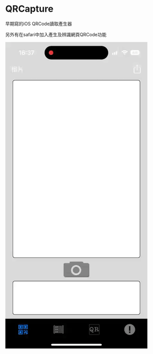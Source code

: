 # QRCapture

早期寫的iOS QRCode讀取產生器

另外有在safari中加入產生及辨識網頁QRCode功能

![Image](https://github.com/mlin7389/QRCapture/blob/main/demo.gif)
